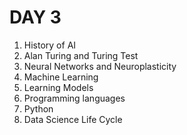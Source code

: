# DAY 3
1. History of AI
2. Alan Turing and Turing Test
3. Neural Networks and Neuroplasticity
4. Machine Learning
5. Learning Models
6. Programming languages
7. Python
8. Data Science Life Cycle 
